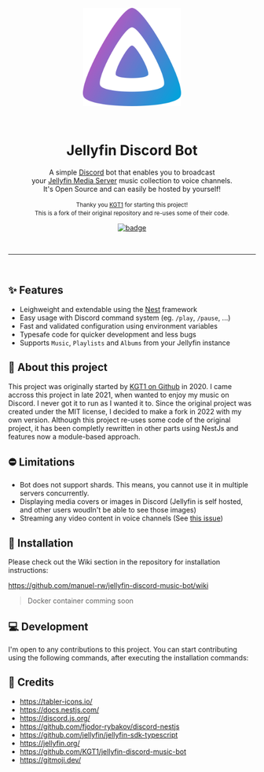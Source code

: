 <p align="center">
  <a href="http://nestjs.com/" target="blank"><img src="https://github.com/walkxcode/dashboard-icons/blob/main/png/jellyfin.png?raw=true" width="200" alt="Nest Logo" /></a>
</p>

  <br/>
  <h1 align="center">Jellyfin Discord Bot</h1>

  <p align="center">A simple <a href="https://discord.com" target="_blank">Discord</a> bot that enables you to broadcast<br/>your <a href="https://jellyfin.org/" target="_blank">Jellyfin Media Server</a> music collection to voice channels.<br/>It's Open Source and can easily be hosted by yourself!</p>

<p align="center">
  <small>Thanky you <a href="https://github.com/KGT1/jellyfin-discord-music-bot/">KGT1</a> for starting this project!<br/>This is a fork of their original repository and re-uses some of their code.</small>
</p>

<p align="center">
  <a href="https://github.com/manuel-rw/jellyfin-discord-music-bot/wiki/%F0%9F%9A%80-Installation"><img src="https://img.shields.io/badge/-Installation%20Guide-grey?style=for-the-badge&logo=discord" alt="badge" /></a>
</p>

<br/>
<hr/>
<br/>


## ✨ Features

- Leighweight and extendable using the [Nest](https://github.com/nestjs/nest) framework
- Easy usage with Discord command system (eg. ``/play``, ``/pause``, ...)
- Fast and validated configuration using environment variables
- Typesafe code for quicker development and less bugs
- Supports ``Music``, ``Playlists`` and ``Albums`` from your Jellyfin instance

## 📌 About this project
This project was originally started by [KGT1 on Github](https://github.com/KGT1/jellyfin-discord-music-bot/) in 2020. I came accross this project in late 2021, when wanted to enjoy my music on Discord. I never got it to run as I wanted it to. Since the original project was created under the MIT license, I decided to make a fork in 2022 with my own version. Although this project re-uses some code of the original project, it has been completly rewritten in other parts using NestJs and features now a module-based approach.

## ⛔ Limitations

- Bot does not support shards. This means, you cannot use it in multiple servers concurrently.
- Displaying media covers or images in Discord (Jellyfin is self hosted, and other users woudln't be able to see those images)
- Streaming any video content in voice channels (See [this issue](https://github.com/discordjs/discord.js/issues/4116))

## 🚀 Installation

Please check out the Wiki section in the repository for installation instructions:

https://github.com/manuel-rw/jellyfin-discord-music-bot/wiki



> Docker container comming soon

## 💻 Development

I'm open to any contributions to this project. You can start contributing using the following commands, after executing the installation commands:

## 👤 Credits
- https://tabler-icons.io/
- https://docs.nestjs.com/
- https://discord.js.org/
- https://github.com/fjodor-rybakov/discord-nestjs
- https://github.com/jellyfin/jellyfin-sdk-typescript
- https://jellyfin.org/
- https://github.com/KGT1/jellyfin-discord-music-bot
- https://gitmoji.dev/
